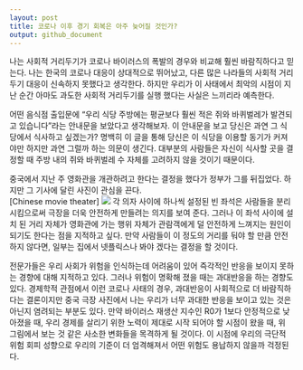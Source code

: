 ```yaml
---
layout: post
title: 코로나 이후 경기 회복은 아주 늦어질 것인가?
output: github_document
---
```

나는 사회적 거리두기가 코로나 바이러스의 폭발의 경우와 비교해 훨씬 바람직하다고 믿는다. 나는 한국의 코로나 대응이 상대적으로 뛰어났고, 다른 많은 나라들의 사회적 거리두기 대응이 신속하지 못했다고 생각한다. 하지만 우리가 이 사태에서 최악의 시점이 지난 순간 아마도 과도한 사회적 거리두기를 실행 했다는 사실은 느끼리라 예측한다.

어떤 음식점 출입문에 “우리 식당 주방에는 평균보다 훨씬 적은 쥐와 바퀴벌레가 발견되고 있습니다”라는 안내문을 보았다고 생각해보자. 이 안내문을 보고 당신은 과연 그 식당에서 식사하고 싶겠는가? 명백히 이 글을 통해 당신은 이 식당을 이용할 동기가 커져야만 하지만 과연 그럴까 하는 의문이 생긴다. 대부분의 사람들은 자신이 식사할 곳을 결정할 때 주방 내의 쥐와 바퀴벌레 수 자체를 고려하지 않을 것이기 때문이다.

중국에서 지난 주 영화관을 개관하려고 한다는 결정을 했다가 정부가 그를 뒤집었다. 하지만 그 기사에 달린 사진이 관심을 끈다.  
[Chinese movie theater]
![](http://image5.sixthtone.com/image/5/25/599.jpg)<!-- -->
각 의자 사이에 하나씩 설정된 빈 좌석은 사람들을 분리 시킴으로써 극장을 더욱 안전하게 만들려는 의지를 보여 준다.  그러나 이 좌석 사이에 설치 된 거리 자체가 영화관에 가는 행위 자체가 관람객에게 덜 안전하게 느껴지는 원인이 되기도 한다는 점을 지적하고 싶다. 만약 사람들이 이 정도의 거리를 둬야 할 만큼 안전하지 않다면, 일부는 집에서 넷플릭스나 봐야 겠다는 결정을 할 것이다.

전문가들은 우리 사회가 위험을 인식하는데 어려움이 있어 즉각적인 반응을 보이지 못하는 경향에 대해 지적하고 있다. 그러나 위험이 명확해 졌을 때는 과대반응을 하는 경향도 있다. 경제학적 관점에서 이런 코로나 사태의 경우, 과대반응이 사회적으로 더 바람직하다는 결론이지만 중국 극장 사진에서 나는 우리가 너무 과대한 반응을 보이고 있는 것은 아닌지 염려되는 부분도 있다. 만약 바이러스 재생산 지수인 R0가 1보다 안정적으로 낮아졌을 때, 우리 경제를 살리기 위한 노력이 제대로 시작 되어야 할 시점이 왔을 때, 위 그림에서 보는 것 같은 사소한 변화들을 목격하게 될 것이다. 이 시점에 우리의 극단적 위험 회피 성향으로 우리의 기준이 더 엄격해져서 어떤 위험도 용납하지 않을까 걱정된다.
